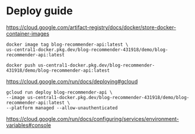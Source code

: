# Deploy guide


https://cloud.google.com/artifact-registry/docs/docker/store-docker-container-images
```
docker image tag blog-recommender-api:latest \
us-central1-docker.pkg.dev/blog-recommender-431918/demo/blog-recommender-api:latest
```

```
docker push us-central1-docker.pkg.dev/blog-recommender-431918/demo/blog-recommender-api:latest
```

https://cloud.google.com/run/docs/deploying#gcloud
```
gcloud run deploy blog-recommender-api \
--image us-central1-docker.pkg.dev/blog-recommender-431918/demo/blog-recommender-api:latest \
--platform managed --allow-unauthenticated
```

https://cloud.google.com/run/docs/configuring/services/environment-variables#console
